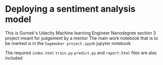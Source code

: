 # Deploying a sentiment analysis model

This is Gurnek's Udacity Machine learning Engineer Nanodegree section 3 project meant for judgement by a mentor
The main work notebook that is to be marked is in the `Sagemaker project.ipynb` jupyter notebook

The required `index.html`  `train.py`  `predict.py` and `report.html` files are also included
